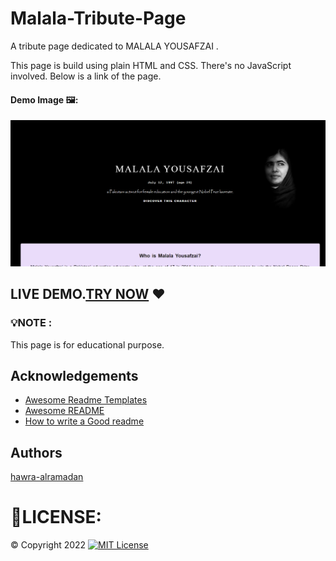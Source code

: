 # Malala-Tribute-Page
A tribute page dedicated to MALALA YOUSAFZAI .

This page is build using plain HTML and CSS.  There's no JavaScript involved. Below is a link of the page. 


#### Demo Image 🖼:
![](Screenshot1.png)


## LIVE DEMO.[TRY NOW](https://hawra-alramadan.github.io/Malala-Tribute-Page/) ♥



### 💡NOTE :
 This page is for educational purpose.
 



## Acknowledgements

 - [Awesome Readme Templates](https://awesomeopensource.com/project/elangosundar/awesome-README-templates)
 - [Awesome README](https://github.com/matiassingers/awesome-readme)
 - [How to write a Good readme](https://bulldogjob.com/news/449-how-to-write-a-good-readme-for-your-github-project)

## Authors

 [hawra-alramadan](https://github.com/hawra-alramadan)


# 🔐LICENSE:
©  Copyright 2022 [![MIT License](https://img.shields.io/badge/License-MIT-green.svg)](License.txt)




